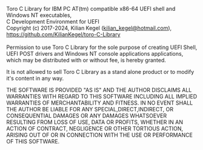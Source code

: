 Toro C Library for IBM PC AT(tm) compatible x86-64 UEFI shell and Windows NT executables,<br>
C Development Environment for UEFI<br>
Copyright (c) 2017-2024, Kilian Kegel (kilian_kegel@hotmail.com), https://github.com/KilianKegel/toro-C-Library<br>
<br>
Permission to use Toro C Library for the sole purpose of creating
UEFI Shell, UEFI POST drivers and Windows NT console applications applications, which may be
distributed with or without fee, is hereby granted.

It is not allowed to sell Toro C Library as a stand alone product or
to modify it's content in any way.

THE SOFTWARE IS PROVIDED "AS IS" AND THE AUTHOR DISCLAIMS ALL WARRANTIES WITH
REGARD TO THIS SOFTWARE INCLUDING ALL IMPLIED WARRANTIES OF MERCHANTABILITY AND
FITNESS. IN NO EVENT SHALL THE AUTHOR BE LIABLE FOR ANY SPECIAL,DIRECT,INDIRECT,
OR CONSEQUENTIAL DAMAGES OR ANY DAMAGES WHATSOEVER RESULTING FROM LOSS OF USE,
DATA OR PROFITS, WHETHER IN AN ACTION OF CONTRACT, NEGLIGENCE OR OTHER TORTIOUS
ACTION, ARISING OUT OF OR IN CONNECTION WITH THE USE OR PERFORMANCE OF THIS
SOFTWARE.
